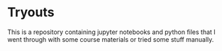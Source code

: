 # Tryouts

This is a repository containing jupyter notebooks and python files that I went through with some course materials or tried some stuff manually.
